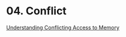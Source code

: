
# 04. Conflict
[Understanding Conflicting Access to Memory](https://docs.swift.org/swift-book/LanguageGuide/MemorySafety.html)

